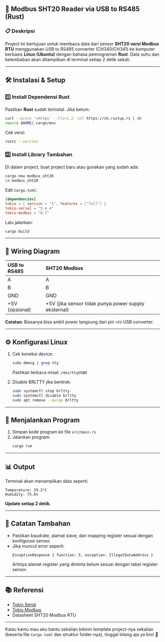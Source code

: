 
## 📖 Modbus SHT20 Reader via USB to RS485 (Rust)

### 📋 Deskripsi  
Project ini bertujuan untuk membaca data dari sensor **SHT20 versi Modbus RTU** menggunakan USB to RS485 converter (CH340/CH341) ke komputer berbasis **Linux (Ubuntu)** dengan bahasa pemrograman **Rust**. Data suhu dan kelembaban akan ditampilkan di terminal setiap 2 detik sekali.

---

## 🛠️ Instalasi & Setup

### 1️⃣ Install Dependensi Rust

Pastikan **Rust** sudah terinstal. Jika belum:
```bash
curl --proto '=https' --tlsv1.2 -sSf https://sh.rustup.rs | sh
source $HOME/.cargo/env
```

Cek versi:
```bash
rustc --version
```

### 2️⃣ Install Library Tambahan

Di dalam project, buat project baru atau gunakan yang sudah ada:
```bash
cargo new modbus_sht20
cd modbus_sht20
```

Edit `Cargo.toml`:
```toml
[dependencies]
tokio = { version = "1", features = ["full"] }
tokio-serial = "5.4.4"
tokio-modbus = "0.7"
```

Lalu jalankan:
```bash
cargo build
```

---

## 🔌 Wiring Diagram

| USB to RS485 | SHT20 Modbus |
|:-------------|:--------------|
| A            | A            |
| B            | B            |
| GND          | GND          |
| +5V (opsional) | +5V (jika sensor tidak punya power supply eksternal)|

**Catatan**: Biasanya bisa ambil power langsung dari pin `+5V` USB converter.

---

## ⚙️ Konfigurasi Linux

1. Cek koneksi device:
   ```bash
   sudo dmesg | grep tty
   ```
   Pastikan terbaca misal: `/dev/ttyUSB0`

2. Disable BRLTTY jika bentrok:
   ```bash
   sudo systemctl stop brltty
   sudo systemctl disable brltty
   sudo apt remove --purge brltty
   ```

---

## 🚀 Menjalankan Program

1. Simpan kode program ke file `src/main.rs`
2. Jalankan program:
   ```bash
   cargo run
   ```

---

## 📊 Output

Terminal akan menampilkan data seperti:
```
Temperature: 29.3°C
Humidity: 75.6%
```
**Update setiap 2 detik.**

---

## 📌 Catatan Tambahan

- Pastikan baudrate, alamat slave, dan mapping register sesuai dengan konfigurasi sensor.
- Jika muncul error seperti:
  ```
  ExceptionResponse { function: 3, exception: IllegalDataAddress }
  ```
  Artinya alamat register yang diminta belum sesuai dengan tabel register sensor.

---

## 📚 Referensi

- [Tokio Serial](https://docs.rs/tokio-serial)
- [Tokio Modbus](https://docs.rs/tokio-modbus)
- Datasheet SHT20 Modbus RTU

---

Kalau kamu mau aku bantu sekalian bikinin template project-nya sekalian (beserta file `Cargo.toml` dan struktur folder-nya), tinggal bilang aja ya bro! 🚀
